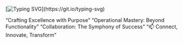 [![Typing SVG](https://readme-typing-svg.demolab.com/?lines=👋Hey+there,+I'm+@Nauti-Rohit;🌱As+a+MERN+Stack+developer.)](https://git.io/typing-svg)

“Crafting Excellence with Purpose”
“Operational Mastery: Beyond Functionality”
“Collaboration: The Symphony of Success”
“📫 Connect, Innovate, Transform”


<!---
Nauti-Rohit/Nauti-Rohit is a ✨ special ✨ repository because its `README.md` (this file) appears on your GitHub profile.
You can click the Preview link to take a look at your changes.
--->
